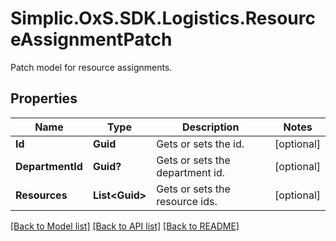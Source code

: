 # Simplic.OxS.SDK.Logistics.ResourceAssignmentPatch
Patch model for resource assignments.

## Properties

Name | Type | Description | Notes
------------ | ------------- | ------------- | -------------
**Id** | **Guid** | Gets or sets the id. | [optional] 
**DepartmentId** | **Guid?** | Gets or sets the department id. | [optional] 
**Resources** | **List&lt;Guid&gt;** | Gets or sets the resource ids. | [optional] 

[[Back to Model list]](../README.md#documentation-for-models) [[Back to API list]](../README.md#documentation-for-api-endpoints) [[Back to README]](../README.md)

